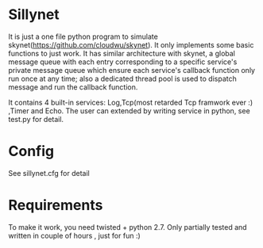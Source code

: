 Sillynet
===================
It is just a one file python program to simulate skynet(https://github.com/cloudwu/skynet).
It only implements some basic functions to just work. It has similar architecture with
skynet, a global message queue with each entry corresponding to a specific service's
private message queue which ensure each service's callback function only run once at any time;
also a dedicated thread pool is used to dispatch message and run the callback function.

It contains 4 built-in services: Log,Tcp(most retarded Tcp framwork ever :) ,Timer and Echo. 
The user can extended  by writing service in python, see test.py for detail.

Config
===================
See sillynet.cfg for detail

Requirements
===================
To make it work, you need twisted + python 2.7.
Only partially tested and written in couple of hours , just for fun :)
